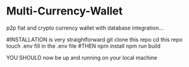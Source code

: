# Multi-Currency-Wallet
p2p fiat and crypto currency wallet  with database integration... 

#INSTALLATION is very straightforward
git clone this repo
cd this repo
touch .env fill in the .env file
#THEN
npm install
npm run build

YOU SHOULD now be up and running on your local machine
